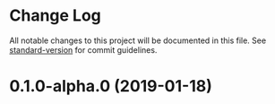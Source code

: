 # Change Log

All notable changes to this project will be documented in this file. See [standard-version](https://github.com/conventional-changelog/standard-version) for commit guidelines.

<a name="0.1.0-alpha.0"></a>
# 0.1.0-alpha.0 (2019-01-18)
